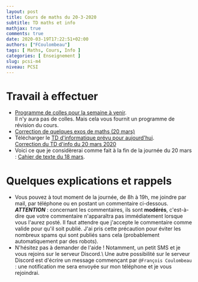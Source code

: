 ```yaml
---
layout: post
title: Cours de maths du 20-3-2020
subtitle: TD maths et info
mathjax: true
comments: true
date: 2020-03-19T17:22:51+02:00
authors: ["FCoulombeau"]
tags: [ Maths, Cours, Info ]
categories: [ Enseignement ]
slug: pcsi-m4
niveau: PCSI
---
```


# Travail à effectuer

- [Programme de colles pour la semaine à venir](https://fcoulombeau.github.io/cours/PC-23032020.pdf).  
  Il n'y aura pas de colles. Mais cela vous fournit un programme de révision du cours.
- [Correction de quelques exos de maths (20 mars)](https://fcoulombeau.github.io/cours/PCSI-CoursCor-20032020.pdf)
- Télécharger le [TD d'informatique prévu pour aujourd'hui](https://fcoulombeau.github.io/cours/PCSI-Info-20032020.pdf).  
  [Correction du TD d'info du 20 mars 2020](https://fcoulombeau.github.io/cours/PCSI-InfoCor-20032020.pdf)
- Voici ce que je considèrerai comme fait à la fin de la journée du 20 mars : [Cahier de texte du 18 mars](https://fcoulombeau.github.io/cours/CT-20032020.pdf).

# Quelques explications et rappels

- Vous pouvez à tout moment de la journée, de 8h à 19h, me joindre par mail, par téléphone ou en postant un commentaire ci-dessous.  
  **_ATTENTION_** : concernant les commentaires, ils sont **modérés**, c'est-à-dire que votre commentaire n'apparaîtra pas immédiatement lorsque vous l'aurez posté. Il faut attendre que j'accepte le commentaire comme valide pour qu'il soit publié. J'ai pris cette précaution pour éviter les nombreux spams qui sont publiés sans cela (probablement automatiquement par des robots).
- N'hésitez pas à demander de l'aide ! Notamment, un petit SMS et je vous rejoins sur le serveur Discord.\\
Une autre possibilité sur le serveur Discord est d'écrire un message commençant par `@François Coulombeau` : une notification me sera envoyée sur mon téléphone et je vous rejoindrai.